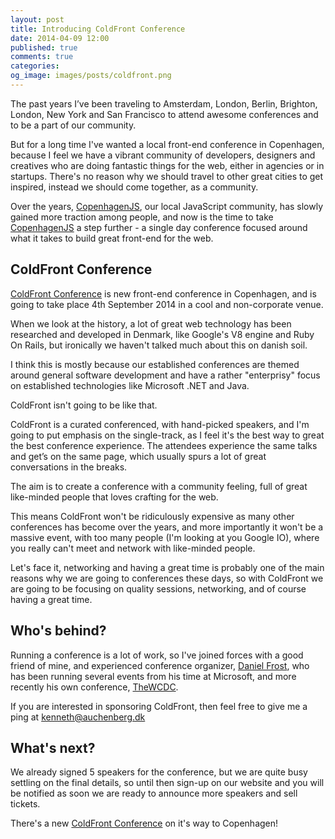 ```yaml
---
layout: post
title: Introducing ColdFront Conference
date: 2014-04-09 12:00
published: true
comments: true
categories:
og_image: images/posts/coldfront.png
---
```


The past years I’ve been traveling to Amsterdam, London, Berlin, Brighton, London, New York and San Francisco to attend awesome conferences and to be a part of our community.

But for a long time I've wanted a local front-end conference in Copenhagen, because I feel we have a vibrant community of developers, designers and creatives who are doing fantastic things for the web, either in agencies or in startups. There's no reason why we should travel to other great cities to get inspired, instead we should come together, as a community.

Over the years, [CopenhagenJS](http://copenhagenjs.dk), our local JavaScript community, has slowly gained more traction among people, and now is the time to take [CopenhagenJS](http://copenhagenjs.dk) a step further - a single day conference focused around what it takes to build great front-end for the web.

## ColdFront Conference

[ColdFront Conference](http://coldfrontconf.com) is new front-end conference in Copenhagen, and is going to take place 4th September 2014 in a cool and non-corporate venue.

When we look at the history, a lot of great web technology has been researched and developed in Denmark, like Google's V8 engine and Ruby On Rails, but ironically we haven't talked much about this on danish soil. 

I think this is mostly because our established conferences are themed around general software development and have a rather "enterprisy" focus on established technologies like Microsoft .NET and Java.

ColdFront isn't going to be like that. 

ColdFront is a curated conferenced, with hand-picked speakers, and I'm going to put emphasis on the single-track, as I feel it's the best way to great the best conference experience. The attendees experience the same talks and get’s on the same page, which usually spurs a lot of great conversations in the breaks.

The aim is to create a conference with a community feeling, full of great like-minded people that loves crafting for the web. 

This means ColdFront won't be ridiculously expensive as many other conferences has become over the years, and more importantly it won't be a massive event, with too many people (I'm looking at you Google IO), where you really can't meet and network with like-minded people. 

Let's face it, networking and having a great time is probably one of the main reasons why we are going to conferences these days, so with ColdFront we are going to be focusing on quality sessions, networking, and of course having a great time.

## Who's behind?
Running a conference is a lot of work, so I've joined forces with a good friend of mine, and experienced conference organizer, [Daniel Frost](http://danielfrost.io), who has been running several events from his time at Microsoft, and more recently his own conference, [TheWCDC](http://thewcdc.net/).

If you are interested in sponsoring ColdFront, then feel free to give me a ping at [kenneth@auchenberg.dk](mailto:kenneth@auchenberg.dk)

## What's next?
We already signed 5 speakers for the conference, but we are quite busy settling on the final details, so until then sign-up on our website and you will be notified as soon we are ready to announce more speakers and sell tickets.

There's a new [ColdFront Conference](http://coldfrontconf.com) on it's way to Copenhagen!

